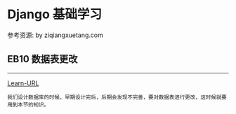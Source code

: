 # Django 基础学习 

参考资源: by ziqiangxuetang.com

## EB10 数据表更改
----

[Learn-URL](https://code.ziqiangxuetang.com/django/django-schema-migration.html)  

    我们设计数据库的时候，早期设计完后，后期会发现不完善，要对数据表进行更改，这时候就要用到本节的知识。

